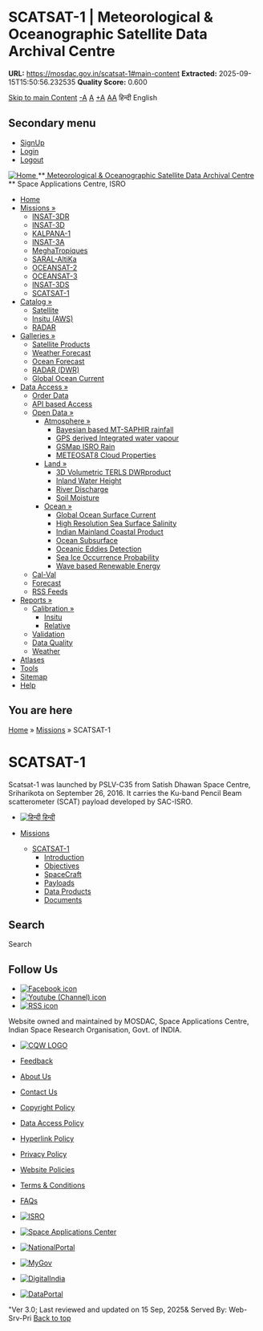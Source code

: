 # SCATSAT-1 | Meteorological & Oceanographic Satellite Data Archival Centre

**URL:** https://mosdac.gov.in/scatsat-1#main-content
**Extracted:** 2025-09-15T15:50:56.232535
**Quality Score:** 0.600

[Skip to main Content](https://mosdac.gov.in/scatsat-1#main-content "Skip to main Content")
[-A](javascript:;) [A](javascript:;) [+A](javascript:;)
[A](javascript:drupalHighContrast.enableStyles\(\))[A](javascript:drupalHighContrast.disableStyles\(\))
हिन्दी English
## Secondary menu
  * [SignUp](https://mosdac.gov.in/internal/registration)
  * [Login](https://mosdac.gov.in/internal/uops)
  * [Logout](https://mosdac.gov.in/internal/logout)

[ ![Home](https://mosdac.gov.in/sites/default/files/mosdac_small.png) ](https://mosdac.gov.in/ "Home")
**[ Meteorological & Oceanographic Satellite Data Archival Centre](https://mosdac.gov.in/ "Home") **
Space Applications Centre, ISRO 
  * [Home](https://mosdac.gov.in/)
  * [Missions »](https://mosdac.gov.in/scatsat-1)
    * [INSAT-3DR](https://mosdac.gov.in/insat-3dr)
    * [INSAT-3D](https://mosdac.gov.in/insat-3d)
    * [KALPANA-1](https://mosdac.gov.in/kalpana-1)
    * [INSAT-3A](https://mosdac.gov.in/insat-3a)
    * [MeghaTropiques](https://mosdac.gov.in/megha-tropiques)
    * [SARAL-AltiKa](https://mosdac.gov.in/saral-altika)
    * [OCEANSAT-2](https://mosdac.gov.in/oceansat-2)
    * [OCEANSAT-3](https://mosdac.gov.in/oceansat-3)
    * [INSAT-3DS](https://mosdac.gov.in/insat-3ds)
    * [SCATSAT-1](https://mosdac.gov.in/scatsat-1)
  * [Catalog »](https://mosdac.gov.in/scatsat-1)
    * [Satellite](https://mosdac.gov.in/internal/catalog-satellite)
    * [Insitu (AWS)](https://mosdac.gov.in/internal/catalog-insitu)
    * [RADAR](https://mosdac.gov.in/internal/catalog-radar)
  * [Galleries »](https://mosdac.gov.in/scatsat-1)
    * [Satellite Products](https://mosdac.gov.in/internal/gallery)
    * [Weather Forecast](https://mosdac.gov.in/internal/gallery/weather)
    * [Ocean Forecast](https://mosdac.gov.in/internal/gallery/ocean)
    * [RADAR (DWR)](https://mosdac.gov.in/internal/gallery/dwr)
    * [Global Ocean Current](https://mosdac.gov.in/internal/gallery/current)
  * [Data Access »](https://mosdac.gov.in/scatsat-1)
    * [Order Data](https://mosdac.gov.in/internal/uops)
    * [API based Access](https://mosdac.gov.in/downloadapi-manual)
    * [Open Data »](https://mosdac.gov.in/scatsat-1)
      * [Atmosphere »](https://mosdac.gov.in/scatsat-1)
        * [Bayesian based MT-SAPHIR rainfall](https://mosdac.gov.in/bayesian-based-mt-saphir-rainfall)
        * [GPS derived Integrated water vapour](https://mosdac.gov.in/gps-derived-integrated-water-vapour)
        * [GSMap ISRO Rain](https://mosdac.gov.in/gsmap-isro-rain)
        * [METEOSAT8 Cloud Properties](https://mosdac.gov.in/meteosat8-cloud-properties)
      * [Land »](https://mosdac.gov.in/scatsat-1)
        * [3D Volumetric TERLS DWRproduct](https://mosdac.gov.in/3d-volumetric-terls-dwrproduct)
        * [Inland Water Height](https://mosdac.gov.in/inland-water-height)
        * [River Discharge](https://mosdac.gov.in/river-discharge)
        * [Soil Moisture](https://mosdac.gov.in/soil-moisture-0)
      * [Ocean »](https://mosdac.gov.in/scatsat-1)
        * [Global Ocean Surface Current](https://mosdac.gov.in/global-ocean-surface-current)
        * [High Resolution Sea Surface Salinity](https://mosdac.gov.in/high-resolution-sea-surface-salinity)
        * [Indian Mainland Coastal Product](https://mosdac.gov.in/indian-mainland-coastal-product)
        * [Ocean Subsurface](https://mosdac.gov.in/ocean-subsurface)
        * [Oceanic Eddies Detection](https://mosdac.gov.in/oceanic-eddies-detection)
        * [Sea Ice Occurrence Probability](https://mosdac.gov.in/sea-ice-occurrence-probability)
        * [Wave based Renewable Energy](https://mosdac.gov.in/wave-based-renewable-energy)
    * [Cal-Val](https://mosdac.gov.in/internal/calval-data)
    * [Forecast](https://mosdac.gov.in/internal/forecast-menu)
    * [RSS Feeds](https://mosdac.gov.in/rss-feed "ISROCast")
  * [Reports »](https://mosdac.gov.in/scatsat-1)
    * [Calibration »](https://mosdac.gov.in/scatsat-1)
      * [Insitu](https://mosdac.gov.in/insitu)
      * [Relative](https://mosdac.gov.in/calibration-reports)
    * [Validation](https://mosdac.gov.in/validation-reports)
    * [Data Quality](https://mosdac.gov.in/data-quality)
    * [Weather](https://mosdac.gov.in/weather-reports)
  * [Atlases](https://mosdac.gov.in/atlases)
  * [Tools](https://mosdac.gov.in/tools)
  * [Sitemap](https://mosdac.gov.in/sitemap)
  * [Help](https://mosdac.gov.in/help)


## You are here
[Home](https://mosdac.gov.in/) » [Missions](https://mosdac.gov.in/scatsat-1) » SCATSAT-1
# SCATSAT-1
Scatsat-1 was launched by PSLV-C35 from Satish Dhawan Space Centre, Sriharikota on September 26, 2016. It carries the Ku-band Pencil Beam scatterometer (SCAT) payload developed by SAC-ISRO.
  * [![हिन्दी](https://mosdac.gov.in/sites/all/modules/languageicons/flags/hi.png) हिन्दी](https://mosdac.gov.in/node/348?language=hi)


  * [Missions](https://mosdac.gov.in/scatsat-1)
    * [SCATSAT-1](https://mosdac.gov.in/scatsat-1)
      * [Introduction](https://mosdac.gov.in/scatsat-1-introduction)
      * [Objectives](https://mosdac.gov.in/scatsat-1-objectives)
      * [SpaceCraft](https://mosdac.gov.in/scatsat-1-spacecraft)
      * [Payloads](https://mosdac.gov.in/scatsat-1-payloads)
      * [Data Products](https://mosdac.gov.in/internal/catalog-scatsat)
      * [Documents](https://mosdac.gov.in/scatsat-1-references)


## Search
Search 
## Follow Us
  * [![Facebook icon](https://mosdac.gov.in/sites/all/modules/social_media_links/libraries/elegantthemes/PNG/facebook.png)](https://www.facebook.com/mosdac.sac.isro "Facebook")
  * [![Youtube \(Channel\) icon](https://mosdac.gov.in/sites/all/modules/social_media_links/libraries/elegantthemes/PNG/youtube.png)](http://www.youtube.com/channel/UCDVkai9WIgY2ZgrlF_08Yeg "Youtube \(Channel\)")
  * [![RSS icon](https://mosdac.gov.in/sites/all/modules/social_media_links/libraries/elegantthemes/PNG/rss.png)](https://mosdac.gov.in/rss.xml "RSS")


Website owned and maintained by MOSDAC, Space Applications Centre, Indian Space Research Organisation, Govt. of INDIA.
  * [![CQW LOGO](https://mosdac.gov.in/docs/cqw_logo.gif)](https://mosdac.gov.in/docs/STQC.pdf "Quality Certificate")


  * [Feedback](https://mosdac.gov.in/mosdac-feedback)
  * [About Us](https://mosdac.gov.in/about-us)
  * [Contact Us](https://mosdac.gov.in/contact-us)
  * [Copyright Policy](https://mosdac.gov.in/copyright-policy)
  * [Data Access Policy](https://mosdac.gov.in/data-access-policy)
  * [Hyperlink Policy](https://mosdac.gov.in/hyperlink-policy)
  * [Privacy Policy](https://mosdac.gov.in/privacy-policy)
  * [Website Policies](https://mosdac.gov.in/website-policies)
  * [Terms & Conditions](https://mosdac.gov.in/terms-conditions)
  * [FAQs](https://mosdac.gov.in/faq-page)


  * [![ISRO](https://mosdac.gov.in/sites/default/files/styles/thumbnail/public/logo-transparent.png?itok=IUS20l-w)](http://www.isro.gov.in)
  * [![Space Applications Center](https://mosdac.gov.in/sites/default/files/styles/thumbnail/public/saclogo.png?itok=_Jv4AuIn)](http://www.sac.gov.in)
  * [![NationalPortal](https://mosdac.gov.in/sites/default/files/styles/thumbnail/public/india-gov_0.png?itok=yssAPH3m)](http://www.india.gov.in)
  * [![MyGov](https://mosdac.gov.in/sites/default/files/styles/thumbnail/public/mygov_0.png?itok=Po-dzdT3)](http://mygov.in/)
  * [![DigitalIndia](https://mosdac.gov.in/sites/default/files/styles/thumbnail/public/digital-india_0.png?itok=ntlP7atE)](http://www.digitalindia.gov.in/)
  * [![DataPortal](https://mosdac.gov.in/sites/default/files/styles/thumbnail/public/data-gov.png?itok=qYA78FgB)](http://data.gov.in)


"Ver 3.0; Last reviewed and updated on 15 Sep, 2025& Served By: Web-Srv-Pri
[](https://mosdac.gov.in/scatsat-1 "Previous")[](https://mosdac.gov.in/scatsat-1 "Next")
[](https://mosdac.gov.in/scatsat-1)
[](https://mosdac.gov.in/scatsat-1 "Previous")[](https://mosdac.gov.in/scatsat-1 "Next")
[](https://mosdac.gov.in/scatsat-1 "Close")[](https://mosdac.gov.in/scatsat-1)[](https://mosdac.gov.in/scatsat-1)[](https://mosdac.gov.in/scatsat-1 "Pause Slideshow")[](https://mosdac.gov.in/scatsat-1 "Play Slideshow")
[Back to top](https://mosdac.gov.in/scatsat-1#top)
